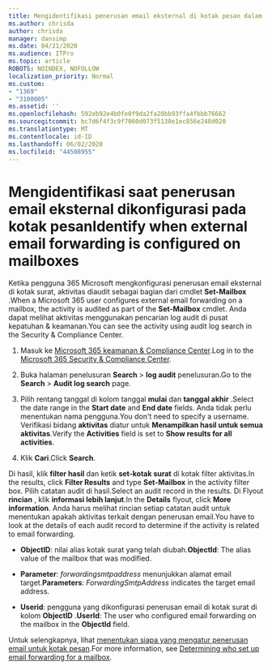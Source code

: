 ```yaml
---
title: Mengidentifikasi penerusan email eksternal di kotak pesan dalam log audit
ms.author: chrisda
author: chrisda
manager: dansimp
ms.date: 04/21/2020
ms.audience: ITPro
ms.topic: article
ROBOTS: NOINDEX, NOFOLLOW
localization_priority: Normal
ms.custom:
- "1369"
- "3100005"
ms.assetid: ''
ms.openlocfilehash: 592eb92e4b0fe0f9da2fa20bb93ffa4fbbb76662
ms.sourcegitcommit: bc7d6f4f3c9f7060d073f5130e1ec856e248d020
ms.translationtype: MT
ms.contentlocale: id-ID
ms.lasthandoff: 06/02/2020
ms.locfileid: "44508955"
---
```

# <a name="identify-when-external-email-forwarding-is-configured-on-mailboxes"></a><span data-ttu-id="9c45f-102">Mengidentifikasi saat penerusan email eksternal dikonfigurasi pada kotak pesan</span><span class="sxs-lookup"><span data-stu-id="9c45f-102">Identify when external email forwarding is configured on mailboxes</span></span>

<span data-ttu-id="9c45f-103">Ketika pengguna 365 Microsoft mengkonfigurasi penerusan email eksternal di kotak surat, aktivitas diaudit sebagai bagian dari cmdlet **Set-Mailbox** .</span><span class="sxs-lookup"><span data-stu-id="9c45f-103">When a Microsoft 365 user configures external email forwarding on a mailbox, the activity is audited as part of the **Set-Mailbox** cmdlet.</span></span> <span data-ttu-id="9c45f-104">Anda dapat melihat aktivitas menggunakan pencarian log audit di pusat kepatuhan & keamanan.</span><span class="sxs-lookup"><span data-stu-id="9c45f-104">You can see the activity using audit log search in the Security & Compliance Center.</span></span>

1. <span data-ttu-id="9c45f-105">Masuk ke [Microsoft 365 keamanan & Compliance Center](https://protection.office.com/).</span><span class="sxs-lookup"><span data-stu-id="9c45f-105">Log in to the [Microsoft 365 Security & Compliance Center](https://protection.office.com/).</span></span>

2. <span data-ttu-id="9c45f-106">Buka halaman penelusuran **Search**  >  **log audit** penelusuran.</span><span class="sxs-lookup"><span data-stu-id="9c45f-106">Go to the **Search** > **Audit log search** page.</span></span>

3. <span data-ttu-id="9c45f-107">Pilih rentang tanggal di kolom tanggal **mulai** dan **tanggal akhir** .</span><span class="sxs-lookup"><span data-stu-id="9c45f-107">Select the date range in the **Start date** and **End date** fields.</span></span> <span data-ttu-id="9c45f-108">Anda tidak perlu menentukan nama pengguna.</span><span class="sxs-lookup"><span data-stu-id="9c45f-108">You don't need to specify a username.</span></span> <span data-ttu-id="9c45f-109">Verifikasi bidang **aktivitas** diatur untuk **Menampilkan hasil untuk semua aktivitas**.</span><span class="sxs-lookup"><span data-stu-id="9c45f-109">Verify the **Activities** field is set to **Show results for all activities**.</span></span>

4. <span data-ttu-id="9c45f-110">Klik **Cari**.</span><span class="sxs-lookup"><span data-stu-id="9c45f-110">Click **Search**.</span></span>

<span data-ttu-id="9c45f-111">Di hasil, klik **filter hasil** dan ketik **set-kotak surat** di kotak filter aktivitas.</span><span class="sxs-lookup"><span data-stu-id="9c45f-111">In the results, click **Filter Results** and type **Set-Mailbox** in the activity filter box.</span></span> <span data-ttu-id="9c45f-112">Pilih catatan audit di hasil.</span><span class="sxs-lookup"><span data-stu-id="9c45f-112">Select an audit record in the results.</span></span> <span data-ttu-id="9c45f-113">Di Flyout **rincian** , klik **informasi lebih lanjut**.</span><span class="sxs-lookup"><span data-stu-id="9c45f-113">In the **Details** flyout, click **More information**.</span></span> <span data-ttu-id="9c45f-114">Anda harus melihat rincian setiap catatan audit untuk menentukan apakah aktivitas terkait dengan penerusan email.</span><span class="sxs-lookup"><span data-stu-id="9c45f-114">You have to look at the details of each audit record to determine if the activity is related to email forwarding.</span></span>

- <span data-ttu-id="9c45f-115">**ObjectID**: nilai alias kotak surat yang telah diubah.</span><span class="sxs-lookup"><span data-stu-id="9c45f-115">**ObjectId**: The alias value of the mailbox that was modified.</span></span>

- <span data-ttu-id="9c45f-116">**Parameter**: _forwardingsmtpaddress_ menunjukkan alamat email target.</span><span class="sxs-lookup"><span data-stu-id="9c45f-116">**Parameters**: _ForwardingSmtpAddress_ indicates the target email address.</span></span>

- <span data-ttu-id="9c45f-117">**Userid**: pengguna yang dikonfigurasi penerusan email di kotak surat di kolom **ObjectID** .</span><span class="sxs-lookup"><span data-stu-id="9c45f-117">**UserId**: The user who configured email forwarding on the mailbox in the **ObjectId** field.</span></span>

<span data-ttu-id="9c45f-118">Untuk selengkapnya, lihat [menentukan siapa yang mengatur penerusan email untuk kotak pesan](https://docs.microsoft.com/microsoft-365/compliance/auditing-troubleshooting-scenarios#determine-who-set-up-email-forwarding-for-a-mailbox).</span><span class="sxs-lookup"><span data-stu-id="9c45f-118">For more information, see [Determining who set up email forwarding for a mailbox](https://docs.microsoft.com/microsoft-365/compliance/auditing-troubleshooting-scenarios#determine-who-set-up-email-forwarding-for-a-mailbox).</span></span>
